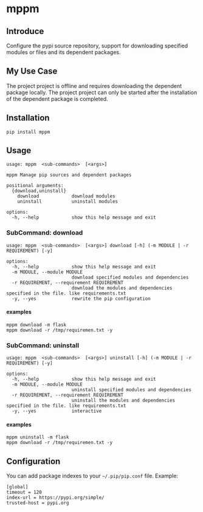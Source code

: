 # mppm

## Introduce

Configure the pypi source repository, support for downloading specified modules or files and its dependent packages.

## My Use Case

The project project is offline and requires downloading the dependent package locally. 
The project project can only be started after the installation of the dependent package is completed.

## Installation

    pip install mppm

## Usage

    usage: mppm  <sub-commands>  [<args>] 

    mppm Manage pip sources and dependent packages

    positional arguments:
      {download,uninstall}
        download            download modules
        uninstall           uninstall modules

    options:
      -h, --help            show this help message and exit


### SubCommand: download

    usage: mppm  <sub-commands>  [<args>] download [-h] (-m MODULE | -r REQUIREMENT) [-y]

    options:
      -h, --help            show this help message and exit
      -m MODULE, --module MODULE
                            download specified modules and dependencies
      -r REQUIREMENT, --requirement REQUIREMENT
                            download the modules and dependencies specified in the file. like requirements.txt
      -y, --yes             rewrite the pip configuration

  #### examples
    mppm download -m flask  
    mppm download -r /tmp/requiremen.txt -y


### SubCommand: uninstall

    usage: mppm  <sub-commands>  [<args>] uninstall [-h] (-m MODULE | -r REQUIREMENT) [-y]

    options:
      -h, --help            show this help message and exit
      -m MODULE, --module MODULE
                            uninstall specified modules and dependencies
      -r REQUIREMENT, --requirement REQUIREMENT
                            uninstall the modules and dependencies specified in the file. like requirements.txt
      -y, --yes             interactive

  #### examples
    mppm uninstall -m flask
    mppm download -r /tmp/requiremen.txt -y


## Configuration

You can add package indexes to your `~/.pip/pip.conf` file. Example:

    [global]
    timeout = 120
    index-url = https://pypi.org/simple/
    trusted-host = pypi.org

